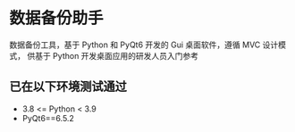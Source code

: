 # 数据备份助手

数据备份工具，基于 Python 和 PyQt6 开发的 Gui 桌面软件，遵循 MVC 设计模式，
供基于 Python 开发桌面应用的研发人员入门参考

## 已在以下环境测试通过

- 3.8 <= Python < 3.9
- PyQt6==6.5.2

